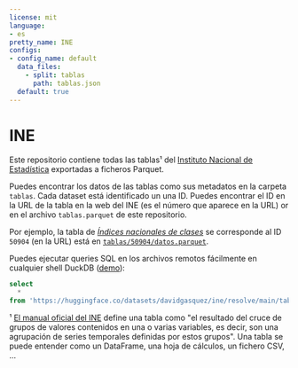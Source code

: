 ```yaml
---
license: mit
language:
- es
pretty_name: INE
configs:
- config_name: default
  data_files:
    - split: tablas
      path: tablas.json
  default: true
---
```


# INE

Este repositorio contiene todas las tablas¹ del [Instituto Nacional de Estadística](https://www.ine.es/) exportadas a ficheros Parquet.

Puedes encontrar los datos de las tablas como sus metadatos en la carpeta `tablas`. Cada dataset está identificado un una ID.  Puedes encontrar el ID en la URL de la tabla en la web del INE (es el número que aparece en la URL) or en el archivo `tablas.parquet` de este repositorio.

Por ejemplo, la tabla de [_Índices nacionales de clases_](https://www.ine.es/jaxiT3/Tabla.htm?t=50904&L=0) se corresponde al ID `50904` (en la URL) está en [`tablas/50904/datos.parquet`](https://huggingface.co/datasets/davidgasquez/ine/blob/main/tablas/50904/datos.parquet).

Puedes ejecutar queries SQL en los archivos remotos fácilmente en cualquier shell DuckDB ([demo](https://shell.duckdb.org/#queries=v0,select-*-from-'https%3A%2F%2Fhuggingface.co%2Fdatasets%2Fdavidgasquez%2Fine%2Fresolve%2Fmain%2Ftablas%2F50904%2Fdatos.parquet'-limit-10~)):

```sql
select
  *
from 'https://huggingface.co/datasets/davidgasquez/ine/resolve/main/tablas/50904/datos.parquet' limit 10;
```

¹ [El manual oficial del INE](https://www.ine.es/dyngs/DataLab/manual.html?cid=64) define una tabla como "el resultado del cruce de grupos de valores contenidos en una o varias variables, es decir, son una agrupación de series temporales definidas por estos grupos". Una tabla se puede entender como un DataFrame, una hoja de cálculos, un fichero CSV, ...
